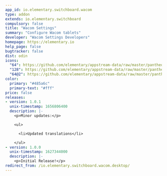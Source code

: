 ```yaml
---
app_id: io.elementary.switchboard.wacom
type: addon
extends: io.elementary.switchboard
compulsory: false
title: "Wacom Settings"
summary: "Configure Wacom tablets"
developer: "Wacom Settings Developers"
homepage: https://elementary.io
help_page: false
bugtracker: false
dist: odin
icons:
  "64": https://github.com/elementary/appstream-data/raw/master/pantheon-data/main/icons/64x64/io.elementary.switchboard.wacom_input-tablet.png
  "128": https://github.com/elementary/appstream-data/raw/master/pantheon-data/main/icons/128x128/io.elementary.switchboard.wacom_input-tablet.png
  "64@2": https://github.com/elementary/appstream-data/raw/master/pantheon-data/main/icons/64x64@2/io.elementary.switchboard.wacom_input-tablet.png
color:
  primary: "#485a6c"
  primary-text: "#fff"
price: false
releases:
- version: 1.0.1
  unix-timestamp: 1656806400
  description: |-
    <p>Minor updates:</p>

    <ul>

      <li>Updated translations</li>

    </ul>
- version: 1.0.0
  unix-timestamp: 1627344000
  description: |-
    <p>Initial Release!</p>
redirect_from: /io.elementary.switchboard.wacom.desktop/
---
```



